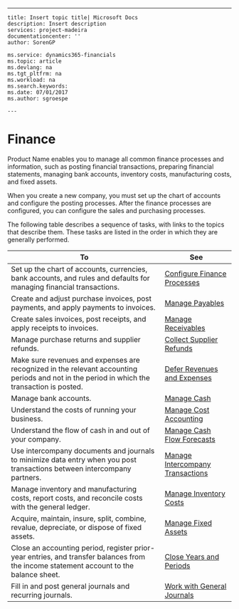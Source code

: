 ---
    title: Insert topic title| Microsoft Docs
    description: Insert description
    services: project-madeira
    documentationcenter: ''
    author: SorenGP

    ms.service: dynamics365-financials
    ms.topic: article
    ms.devlang: na
    ms.tgt_pltfrm: na
    ms.workload: na
    ms.search.keywords:
    ms.date: 07/01/2017
    ms.author: sgroespe

    ---
# Finance
Product Name enables you to manage all common finance processes and information, such as posting financial transactions, preparing financial statements, managing bank accounts, inventory costs, manufacturing costs, and fixed assets.  
  
 When you create a new company, you must set up the chart of accounts and configure the posting processes. After the finance processes are configured, you can configure the sales and purchasing processes.  
  
 The following table describes a sequence of tasks, with links to the topics that describe them. These tasks are listed in the order in which they are generally performed.  
  
|**To**|**See**|  
|------------|-------------|  
|Set up the chart of accounts, currencies, bank accounts, and rules and defaults for managing financial transactions.|[Configure Finance Processes](../configure-finance-processes.md)|  
|Create and adjust purchase invoices, post payments, and apply payments to invoices.|[Manage Payables](../manage-payables.md)|  
|Create sales invoices, post receipts, and apply receipts to invoices.|[Manage Receivables](../manage-receivables.md)|  
|Manage purchase returns and supplier refunds.|[Collect Supplier Refunds](../collect-supplier-refunds.md)|  
|Make sure revenues and expenses are recognized in the relevant accounting periods and not in the period in which the transaction is posted.|[Defer Revenues and Expenses](../defer-revenues-and-expenses.md)|  
|Manage bank accounts.|[Manage Cash](../manage-cash.md)|  
|Understand the costs of running your business.|[Manage Cost Accounting](../manage-cost-accounting.md)|  
|Understand the flow of cash in and out of your company.|[Manage Cash Flow Forecasts](../manage-cash-flow-forecasts.md)|  
|Use intercompany documents and journals to minimize data entry when you post transactions between intercompany partners.|[Manage Intercompany Transactions](../manage-intercompany-transactions.md)|  
|Manage inventory and manufacturing costs, report costs, and reconcile costs with the general ledger.|[Manage Inventory Costs](../manage-inventory-costs.md)|  
|Acquire, maintain, insure, split, combine, revalue, depreciate, or dispose of fixed assets.|[Manage Fixed Assets](../manage-fixed-assets.md)|  
|Close an accounting period, register prior-year entries, and transfer balances from the income statement account to the balance sheet.|[Close Years and Periods](../close-years-and-periods.md)|  
|Fill in and post general journals and recurring journals.|[Work with General Journals](../work-with-general-journals.md)|